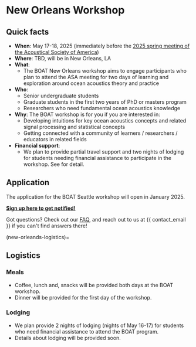 # New Orleans Workshop

## Quick facts
- **When**: May 17-18, 2025 (immediately before the [2025 spring meeting of the Acoustical Society of America](https://acousticalsociety.org/new-orleans-2025/))
- **Where**: TBD, will be in New Orleans, LA
- **What**: 
  - The BOAT New Orleans workshop aims to engage participants who plan to attend the ASA meeting for two days of learning and exploration around ocean acoustics theory and practice 
- **Who**: 
  - Senior undergraduate students
  - Graduate students in the first two years of PhD or masters program
  - Researchers who need fundamental ocean acoustics knowledge
- **Why**: The BOAT workshop is for you if you are interested in:
  - Developing intuitions for key ocean acoustics concepts and related signal processing and statistical concepts
  - Getting connected with a community of learners / researchers / educators in related fields
- **Financial support**: 
  - We plan to provide partial travel support and two nights of lodging for students needing financial assistance to participate in the workshop. See [](new-orleands-logistics) for detail.


## Application
The application for the BOAT Seattle workshop will open in January 2025.

[**Sign up here to get notified!**](https://docs.google.com/forms/d/e/1FAIpQLScootOMq09YtlLCDkizWPF9J_lQ9VF-noCFxnTMW6HfStSkwA/viewform)

Got questions? Check out our [FAQ](./faq), and reach out to us at {{ contact_email }} if you can't find answers there!



(new-orleands-logistics)=
## Logistics

<!-- ### Venue / timing
* The workshop will take place in person in **LOCATION**.
* Door is open at 8:00 am each morning, and we will start the morning sessions at 8:30 am sharp.
* Due to space limitations, only registered BOAT participants can attend the workshop. -->

### Meals
* Coffee, lunch and, snacks will be provided both days at the BOAT workshop.
* Dinner will be provided for the first day of the workshop.

### Lodging
* We plan provide 2 nights of lodging (nights of May 16-17) for students who need financial assistance to attend the BOAT program.
* Details about lodging will be provided soon.
<!-- * Dorms are all single/double rooms and each contain a private bathroom.
* Participants who opt to will be staying at Willow Hall. Please Check in after
  2pm at the front desk on Sunday, July 10th.
* Check out is by 11am on Saturday, July 16th. There will be a room where you
  can store your luggage if your flight leaves later that day. Please let us
  know immediately by emailing {{ contact_email }} if you plan on
  arriving/departing at an earlier/later date.
* The front desk can direct you to the Maple Hall Great Room where the meetings
  and courses will be taking place.
* Dorm guests are able to use their key cards to access any gyms on campus. For
  off-campus activities, guests have easy access to The Ave, which hosts a
  number of restaurants, late-night activities and retail establishments.
* The dorms have coin-operated laundry facilities. -->


<!-- ### Transportation
* **GROUND TRANSPORTATION TIPS (PROBABLY FROM LOYOLA UNIV)** -->

<!-- 
### Communication

#### During workshop
- We will use the BOAT Zulip workspace as the main channel of communication during the workshop. You should have received an invitation to join this workspace. If you haven’t seen it in your inbox, check your spam folder, or email us at {{ contact_email }}.
- We know how overwhelming an intensive workshop can be! You can ask anything on the Zulip `#help-new-orleans` channel at anytime. The BOAT organizing team are monitoring this channel, and some of your fellow participants may also be able to help you.

#### After workshop
- We encourage everyone to continue interacting with each other and build our community together at the **DISCOURSE_FORUM**.
- If you are interested in creating more BOAT tutorials and/or getting involved in organizing future BOAT workshops, don't hesitate to reach out to us at {{ contact_email }}! -->